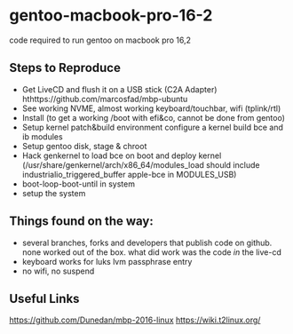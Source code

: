 # gentoo-macbook-pro-16-2
code required to run gentoo on macbook pro 16,2

## Steps to Reproduce

* Get LiveCD and flush it on a USB stick (C2A Adapter) hthttps://github.com/marcosfad/mbp-ubuntu
* See working NVME, almost working keyboard/touchbar, wifi (tplink/rtl)
* Install (to get a working /boot with efi&co, cannot be done from gentoo)
* Setup kernel patch&build environment configure a kernel build bce and ib modules
* Setup gentoo disk, stage & chroot
* Hack genkernel to load bce on boot and deploy kernel (/usr/share/genkernel/arch/x86_64/modules_load should include industrialio_triggered_buffer apple-bce in MODULES_USB)
* boot-loop-boot-until in system
* setup the system

## Things found on the way:

* several branches, forks and developers that publish code on github. none worked out of the box. what did work was the code _in_ the live-cd
* keyboard works for luks lvm passphrase entry
* no wifi, no suspend

## Useful Links

https://github.com/Dunedan/mbp-2016-linux
https://wiki.t2linux.org/
